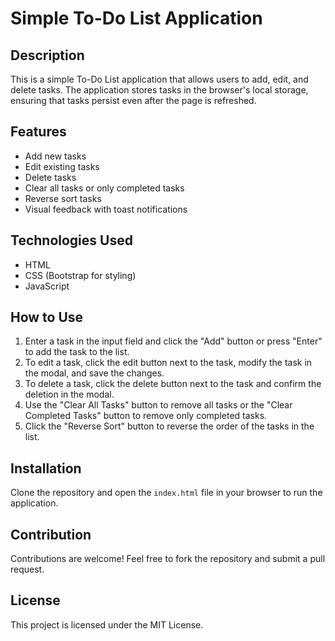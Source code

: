 # Simple To-Do List Application

## Description
This is a simple To-Do List application that allows users to add, edit, and delete tasks. The application stores tasks in the browser's local storage, ensuring that tasks persist even after the page is refreshed.

## Features
- Add new tasks
- Edit existing tasks
- Delete tasks
- Clear all tasks or only completed tasks
- Reverse sort tasks
- Visual feedback with toast notifications

## Technologies Used
- HTML
- CSS (Bootstrap for styling)
- JavaScript

## How to Use
1. Enter a task in the input field and click the "Add" button or press "Enter" to add the task to the list.
2. To edit a task, click the edit button next to the task, modify the task in the modal, and save the changes.
3. To delete a task, click the delete button next to the task and confirm the deletion in the modal.
4. Use the "Clear All Tasks" button to remove all tasks or the "Clear Completed Tasks" button to remove only completed tasks.
5. Click the "Reverse Sort" button to reverse the order of the tasks in the list.

## Installation
Clone the repository and open the `index.html` file in your browser to run the application.

## Contribution
Contributions are welcome! Feel free to fork the repository and submit a pull request.

## License
This project is licensed under the MIT License.
